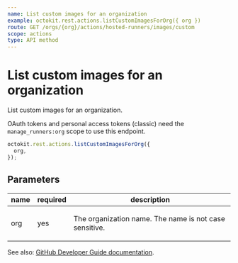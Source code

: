 ```yaml
---
name: List custom images for an organization
example: octokit.rest.actions.listCustomImagesForOrg({ org })
route: GET /orgs/{org}/actions/hosted-runners/images/custom
scope: actions
type: API method
---
```


# List custom images for an organization

List custom images for an organization.

OAuth tokens and personal access tokens (classic) need the `manage_runners:org` scope to use this endpoint.

```js
octokit.rest.actions.listCustomImagesForOrg({
  org,
});
```

## Parameters

<table>
  <thead>
    <tr>
      <th>name</th>
      <th>required</th>
      <th>description</th>
    </tr>
  </thead>
  <tbody>
    <tr><td>org</td><td>yes</td><td>

The organization name. The name is not case sensitive.

</td></tr>
  </tbody>
</table>

See also: [GitHub Developer Guide documentation](https://docs.github.com/rest/actions/hosted-runners#list-custom-images-for-an-organization).
